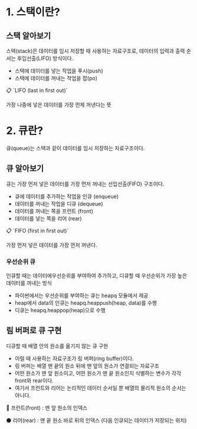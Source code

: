 # 1. 스택이란?

## 스택 알아보기

스택(stack)은 데이터를 임시 저장할 때 사용하는 자료구조로, 데이터의 입력과 출력 순서는 후입선출(LIFO) 방식이다.

- 스택에 데이터를 넣는 작업을 푸시(push)
- 스택에 데이터를 꺼내는 작업을 팝(po)

<aside>
📋 `LIFO (last in first out)`

가장 나중에 넣은 데이터를 가장 먼제 꺼낸다는 뜻
</aside>


# 2. 큐란?
큐(queue)는 스택과 같이 데이터를 임시 저장하는 자료구조이다.

## 큐 알아보기

큐는 가장 먼저 넣은 데이터를 가장 먼저 꺼내는 선입선출(FIFO) 구조이다.

- 큐에 데이터를 추가하는 작업을 인큐 (enqueue)
- 데이터를 꺼내는 작업을 디큐 (dequeue)
- 데이터를 꺼내는 쪽을 프런트 (front)
- 데이터를 넣는 쪽을 리어 (rear)

<aside>
📋 `FIFO (first in first out)`

가장 먼저 넣은 데이터를 가장 먼저 꺼낸다.

</aside>

### 우선순위 큐

인큐할 때는 데이터에우선순위를 부여하여 추가하고, 디큐할 때 우선순위가 가장 높은 데이터를 꺼내는 방식

- 파이썬에서는 우선순위를 부여하는 큐는 heapq 모듈에서 제공
- heap에서 data의 인큐는 heapq.heappush(heap, data)를 수행
- 디큐는 heapq.heappop(heap)으로 수행

## 림 버퍼로 큐 구현

디큐할 때 배열 안의 원소를 옮기지 않는 큐 구현

- 이럴 때 사용하는 자료구조가 링 버퍼(ring buffer)이다.
- 링 버퍼는 배열 맨 끝의 원소 뒤에 맨 앞의 원소가 연결되는 자료구조
- 어떤 원소가 맨 앞 원소이고, 어떤 원소가 맨 끝 원소인지 식별하는 변수가 각각 front와 rear이다.
- 여기서 프런트와 리어는 논리적인 데이터 순서일 뿐 배열의 물리적 원소의 순서는 아니다.

🔵 프런트(front) : 맨 앞 원소의 인덱스

⚫ 리어(rear) : 맨 끝 원소 바로 뒤의 인덱스 (다음 인큐되는 데이터가 저장되는 위치)